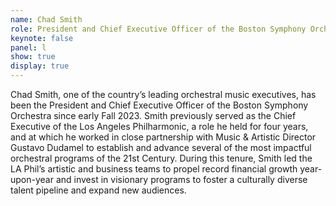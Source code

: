 ```yaml
---
name: Chad Smith
role: President and Chief Executive Officer of the Boston Symphony Orchestra
keynote: false
panel: l
show: true
display: true
---
```


Chad Smith, one of the country’s leading orchestral music executives, has been the President and Chief Executive Officer of the Boston Symphony Orchestra since early Fall 2023. Smith previously served as the Chief Executive of the Los Angeles Philharmonic, a role he held for four years, and at which he worked in close partnership with Music & Artistic Director Gustavo Dudamel to establish and advance several of the most impactful orchestral programs of the 21st Century. During this tenure, Smith led the LA Phil’s artistic and business teams to propel record financial growth year-upon-year and invest in visionary programs to foster a culturally diverse talent pipeline and expand new audiences.
